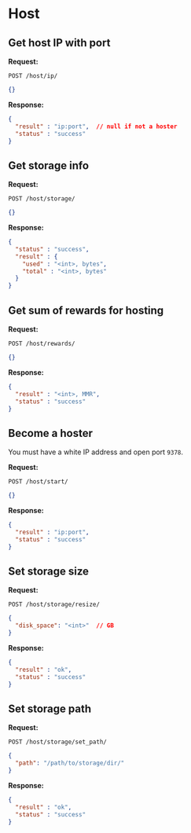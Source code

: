 # Host

## Get host IP with port
**Request:**

`POST /host/ip/`
```json
{}
```
**Response:**
```json
{
  "result" : "ip:port",  // null if not a hoster
  "status" : "success"
}
```

## Get storage info
**Request:**

`POST /host/storage/`
```json
{}
```
**Response:**
```json
{
  "status" : "success",
  "result" : {
    "used" : "<int>, bytes",
    "total" : "<int>, bytes"
  }
}
```

## Get sum of rewards for hosting
**Request:**

`POST /host/rewards/`
```json
{}
```
**Response:**
```json
{
  "result" : "<int>, MMR",
  "status" : "success"
}
```

## Become a hoster
You must have a white IP address and open port `9378`.

**Request:**

`POST /host/start/`
```json
{}
```
**Response:**
```json
{
  "result" : "ip:port",
  "status" : "success"
}
```

## Set storage size
**Request:**

`POST /host/storage/resize/`
```json
{
  "disk_space": "<int>"  // GB
}
```
**Response:**
```json
{
  "result" : "ok",
  "status" : "success"
}
```

## Set storage path
**Request:**

`POST /host/storage/set_path/`
```json
{
  "path": "/path/to/storage/dir/"
}
```
**Response:**
```json
{
  "result" : "ok",
  "status" : "success"
}
```
